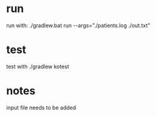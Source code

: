# run
run with:  ./gradlew.bat run --args="./patients.log ./out.txt"

# test
test with ./gradlew kotest

# notes
input file needs to be added
